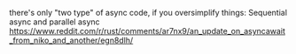 there's only "two type" of async code, if you oversimplify things: Sequential async and parallel async https://www.reddit.com/r/rust/comments/ar7nx9/an_update_on_asyncawait_from_niko_and_another/egn8dlh/
